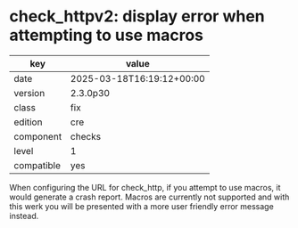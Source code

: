 [//]: # (werk v2)
# check_httpv2: display error when attempting to use macros

key        | value
---------- | ---
date       | 2025-03-18T16:19:12+00:00
version    | 2.3.0p30
class      | fix
edition    | cre
component  | checks
level      | 1
compatible | yes

When configuring the URL for check_http, if you attempt
to use macros, it would generate a crash report. Macros
are currently not supported and with this werk you will
be presented with a more user friendly error message
instead.
